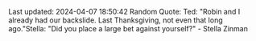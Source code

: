 Last updated: 2024-04-07 18:50:42
Random Quote: Ted: "Robin and I already had our backslide. Last Thanksgiving, not even that long ago."Stella: "Did you place a large bet against yourself?" - Stella Zinman